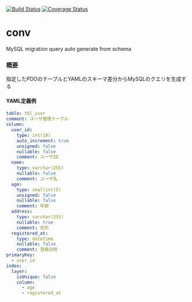 [![Build Status](https://travis-ci.org/howyi/conv.svg?branch=master)](https://travis-ci.org/howyi/conv)
[![Coverage Status](https://coveralls.io/repos/github/howyi/conv/badge.svg?branch=master)](https://coveralls.io/github/howyi/conv?branch=master)
# conv
MySQL migration query auto generate from schema

### 概要
指定したPDOのテーブルとYAMLのスキーマ差分からMySQLのクエリを生成する

#### YAML定義例
```yaml
table: tbl_user
comment: ユーザ管理テーブル
column:
  user_id:
    type: int(10)
    auto_increment: true
    unsigned: false
    nullable: false
    comment: ユーザID
  name:
    type: varchar(255)
    nullable: false
    comment: ユーザ名
  age:
    type: smallint(5)
    unsigned: false
    nullable: false
    comment: 年齢
  address:
    type: varchar(255)
    nullable: true
    comment: 住所
  registered_at:
    type: datetime
    nullable: false
    comment: 登録日時
primaryKey:
  - user_id
index:
  layer:
    isUnique: false
    column:
      - age
      - registered_at

```
